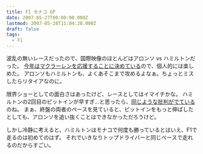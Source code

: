 ```yaml
---
title: F1 モナコ GP
date: 2007-05-27T00:00:00.000Z
lastmod: 2007-05-28T11:04:28.000Z
draft: false
tags:
  - F1
---
```


波乱の無いレースだったので、国際映像のほとんどはアロンソ vs ハミルトンだった。 [今年はマクラーレンを応援することに決めている](/posts/20070408/p01)ので、個人的には楽しめた。 アロンソもハミルトンも、よくあそこまで攻めるよなぁ。ちょっとミスしたらリタイアなのに。

限界ショーとしての面白さはあったけど、レースとしてはイマイチかな。 ハミルトンの2回目のピットインが早すぎ…と思ったら、[同じような批判がでている](http://blog.livedoor.jp/markzu/archives/50960947.html)のね。 まぁ、終盤の両者のペースを見ていると、ピットインをもっと伸ばしたとしても、アロンソを追い抜くことはできなかっただろうけど。

しかし冷静に考えると、ハミルトンはモナコで何度も勝っているとはいえ、F1で走るのは初めてのはず。 それでいきなりトップドライバーと同じペースで走れるのだからすごい。
